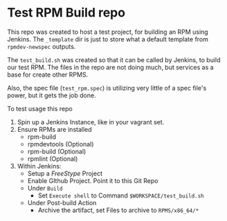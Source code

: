 # Test RPM Build repo

This repo was created to host a test project, for building an RPM using Jenkins. The `_template` dir is just to store what a default template from `rpmdev-newspec` outputs.


The `test_build.sh` was created so that it can be called by Jenkins, to build our test RPM.  The files in the repo are not doing much, but services as a base for create other RPMS.

Also, the spec file (`test_rpm.spec`) is utilizing very little of a spec file's power, but it gets the job done.

To test usage this repo

1. Spin up a Jenkins Instance, like in your vagrant set.
2. Ensure RPMs are installed
   * rpm-build
   * rpmdevtools  (Optional)
   * rpm-build  (Optional)
   * rpmlint  (Optional)
3. Within Jenkins:
   * Setup a _FreeStype_ Project
   * Enable GIthub Project. Point it to this Git Repo
   * Under `Build`
      * Set `Execute shell` to Command `$WORKSPACE/test_build.sh`
   * Under Post-build Action
      * Archive the artifact, set Files to archive to `RPMS/x86_64/*`
